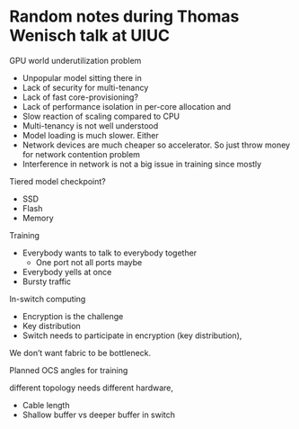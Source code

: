 # Random notes during Thomas Wenisch talk at UIUC

GPU world underutilization problem
- Unpopular model sitting there in 
- Lack of security for multi-tenancy
- Lack of fast core-provisioning?
- Lack of performance isolation in per-core allocation and 
- Slow reaction of scaling compared to CPU
- Multi-tenancy is not well understood 
- Model loading is much slower. Either
- Network devices are much cheaper so accelerator. So just throw money for network contention problem
- Interference in network is not a big issue in training since mostly

Tiered model checkpoint?
- SSD
- Flash
- Memory

Training
- Everybody wants to talk to everybody together
    - One port not all ports maybe
- Everybody yells at once
- Bursty traffic

In-switch computing
- Encryption is the challenge 
- Key distribution
- Switch needs to participate in encryption (key distribution), 

We don’t want fabric to be bottleneck. 

Planned OCS angles for training

different topology needs different hardware, 
- Cable length
- Shallow buffer vs deeper buffer in switch
